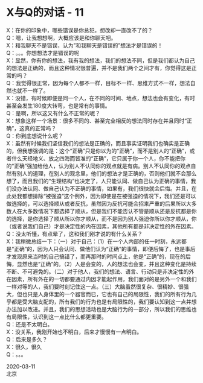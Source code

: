 # X与Q的对话 - 11
X：在你的印象中，哪些错误是你总犯，想改却一直改不了的？  
Q：嗯，让我想想啊，大概应该是和你聊天吧。  
X：和我聊天不是错误，认为”和我聊天是错误的”想法才是错误的！  
Q：。。。你想想法才是错误的呢  
X：显然，你有你的想法，我有我的想法，我们的想法不同，但是我们都认为自己的想法是正确的，而且这种情况很普遍，并不是我们两个之间才有，你觉得这是正常的吗？  
Q：我觉得很正常，因为每个人都不一样，目标不一样、思维方式不一样，想法自然也就不一样了。  
X：没错，有时候即便是同一个人，在不同的时间、地点，想法也会有变化，有时甚至会发生180度大转弯，也是常有的事情。  
Q：是啊，所以这又有什么不正常的呢？  
X：想象这样一个场景：很多不同的、甚至完全相反的想法同时存在并且同时“正确”，这真的正常吗？  
Q：你到底想说什么呢？  
X：虽然有时候我们坚信我们的想法是正确的，而且事实证明我们也确实是正确的，但我想强调的是：这个“正确”只是你以为的“正确”，而不是别人的“正确”，或者什么天经地义、放之四海而皆准的“正确”，它只属于你一个人，你不能把你的“正确”强加给他人，认为别人不认同你的观点就是有病。别人不认同你的观点自然有别人的道理，在别人的观念里，他们的想法才是正确的，否则他们就不会那么想了，而且我们的“生理结构”也决定了，人只能认同、做自己认为正确的事情，我们没办法认同、做自己认为不正确的事情，如果有，我们很快就会后悔。并且，在此处我都想排除“被强迫”这个例外，因为即使是在被强迫的情况下，我们还是可以做选择的，可以选择顺从或者反抗，虽然因为反抗可能会招来严重的后果所以大多数人在大多数情况下都选择了顺从，但是我们不能否认不管是顺从还是反抗都是你的选择，是你选择了顺从所以你才顺从，而不是因为别人强迫你所以你才顺从，你（或者说我们自己）才是决定性的内在因素，其他所有都是非决定性的外在因素。  
Q：没太听懂，有点晕了，这和我们刚才说的有什么关系？  
X：我稍微总结一下：（一）对于自己：（1）在一个人内部的任一时刻，永远都是“正确”的，因为人只会认同、做他们认为“正确”的事情，即便后悔了，也是事后才发现原来当时的自己搞错了，而再那时的时间点上，他是“正确”的，现在的后悔，显然也是“正确”的。（2）人是会变的，人的想法也会变，并且这种变化是持续不断、不可避免的。（二）对于他人，我们的想法、语言、行动只是非决定性的外在因素，所有外在的一切都要通过内因才能起作用，我们面对的是另外一个和我们一样对等的人，我们要时刻记住这一点。（三）大脑虽然很复杂、很精妙、很强大，但也只是人身体里的一个器官而已，它也有自己的局限性，我们的所有行为几乎都是受大脑支配的，所有我们的行为也是有局限性的，我们要认知到这一点并想办法加以改进。并且，我们的思想活动也是大脑行为的一部分，所以我们的思维也有局限性，认识到这一点比什么都更重要。  
Q：还是不太明白。  
X：没关系，我刚开始也不明白，后来才慢慢有一点明白。  
Q：后来是多久？  
X：很久，很久  
Q：。。。  

2020-03-11  
北京
